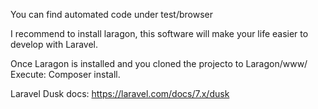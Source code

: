 You can find automated code under test/browser

I recommend to install laragon, this software will make your life easier to develop with Laravel. 

Once Laragon is installed and you cloned the projecto to Laragon/www/
Execute: Composer install. 

Laravel Dusk docs: https://laravel.com/docs/7.x/dusk

